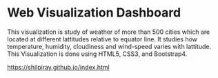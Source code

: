 # Web Visualization Dashboard

This visualization is study of weather of more than 500 cities which are located at different lattitudes relative to equator line. It studies how temperature, humidity, cloudiness and wind-speed varies with lattitude. This Visualization is done using HTML5, CSS3, and Bootstrap4.

https://shilpiray.github.io/index.html
